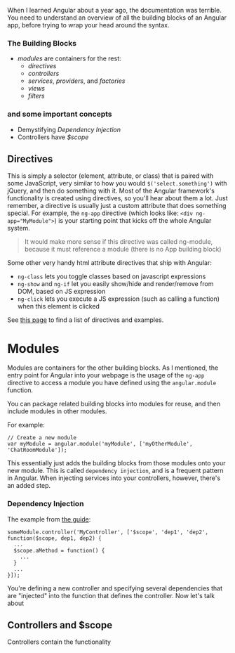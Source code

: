 When I learned Angular about a year ago, the documentation was terrible.  You need to understand an overview of all the building blocks of an Angular app, before trying to wrap your head around the syntax.

### The Building Blocks
- *modules* are containers for the rest:
  - *directives*
  - *controllers*
  - *services*, *providers*, and *factories*
  - *views*
  - *filters*

### and some important concepts
- Demystifying *Dependency Injection*
- Controllers have *$scope*

## Directives

This is simply a selector (element, attribute, or class) that is paired with some JavaScript, very similar to how you would `$('select.something')` with jQuery, and then do something with it.  Most of the Angular framework's functionality is created using directives, so you'll hear about them a lot.  Just remember, a directive is usually just a custom attribute that does something special.  For example, the `ng-app` directive (which looks like:  `<div ng-app="MyModule">`) is your starting point that kicks off the whole Angular system.

> It would make more sense if this directive was called ng-module, because it must reference a module (there is no App building block)

Some other very handy html attribute directives that ship with Angular:
- `ng-class` lets you toggle classes based on javascript expressions
- `ng-show` and `ng-if` let you easily show/hide and render/remove from DOM, based on JS expression
- `ng-click` lets you execute a JS expression (such as calling a function) when this element is clicked

See [this page](https://docs.angularjs.org/api) to find a list of directives and examples.

# Modules

Modules are containers for the other building blocks.  As I mentioned, the entry point for Angular into your webpage is the usage of the `ng-app` directive to access a module you have defined using the `angular.module` function. 

You can package related building blocks into modules for reuse, and then include modules in other modules. 

For example:

```
// Create a new module
var myModule = angular.module('myModule', ['myOtherModule', 'ChatRoomModule']);
```

This essentially just adds the building blocks from those modules onto your new module.  This is called `dependency injection`, and is a frequent pattern in Angular.  When injecting services into your controllers, however, there's an added step.

### Dependency Injection

The example from [the guide](https://docs.angularjs.org/guide/di):

```
someModule.controller('MyController', ['$scope', 'dep1', 'dep2', function($scope, dep1, dep2) {
  ...
  $scope.aMethod = function() {
    ...
  }
  ...
}]);
```

You're defining a new controller and specifying several dependencies that are "injected" into the function that defines the controller.  Now let's talk about

## Controllers and $scope

Controllers contain the functionality 
